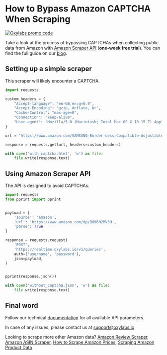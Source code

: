 # How to Bypass Amazon CAPTCHA When Scraping

[![Oxylabs promo code](https://user-images.githubusercontent.com/129506779/250792357-8289e25e-9c36-4dc0-a5e2-2706db797bb5.png)](https://oxylabs.go2cloud.org/aff_c?offer_id=7&aff_id=877&url_id=112)

Take a look at the process of bypassing CAPTCHAs when collecting public data from Amazon with [Amazon Scraper API](https://oxylabs.io/products/scraper-api/ecommerce/amazon) (**one-week free trial**). You can find the full guide on our [blog](https://oxylabs.io/blog/bypass-amazon-captcha).

## Setting up a simple scraper

This scraper will likely encounter a CAPTCHA.

```python
import requests

custom_headers = {
    "Accept-language": "en-GB,en;q=0.9",
    "Accept-Encoding": "gzip, deflate, br",
    "Cache-Control": "max-age=0",
    "Connection": "keep-alive",
    "User-agent": "Mozilla/5.0 (Macintosh; Intel Mac OS X 10_15_7) AppleWebKit/605.1.15 (KHTML, like Gecko) Version/17.1 Safari/605.1.15",
}

url = "https://www.amazon.com/SAMSUNG-Border-Less-Compatible-Adjustable-LS24AG302NNXZA/dp/B096N2MV3H?ref_=Oct_DLandingS_D_fe3953dd_2"

response = requests.get(url, headers=custom_headers)

with open('with_captcha.html', 'w') as file:
    file.write(response.text)
```

## Using Amazon Scraper API

The API is designed to avoid CAPTCHAs.

```python
import requests
from pprint import pprint


payload = {
    'source': 'amazon',
    'url': 'https://www.amazon.com/dp/B096N2MV3H',
    'parse': True
}

response = requests.request(
    'POST',
    'https://realtime.oxylabs.io/v1/queries',
    auth=('username', 'password'),
    json=payload,
)


pprint(response.json())

with open('without_captcha.json', 'w') as file:
    file.write(response.text)
```

## Final word

Follow our technical [documentation](https://developers.oxylabs.io/scraper-apis/e-commerce-scraper-api/amazon) for all available API parameters.

In case of any issues, please contact us at support@oxylabs.io

Looking to scrape more other Amazon data? [Amazon Review Scraper](https://github.com/oxylabs/amazon-review-scraper), [Amazon ASIN Scraper](https://github.com/oxylabs/amazon-asin-scraper), [How to Scrape Amazon Prices](https://github.com/oxylabs/how-to-scrape-amazon-prices), [Scraping Amazon Product Data](https://github.com/oxylabs/how-to-scrape-amazon-product-data)
